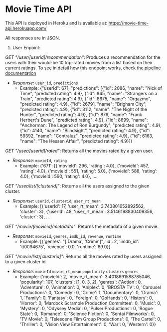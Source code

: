 # Movie Time API

This API is deployed in Heroku and is available at: https://movie-time-api.herokuapp.com/

All responses are in JSON.

1. User Enpoint:


*GET* *"/user/[userid]/recommendation"*: Produces a recommendation for the users with their would-be 10 top-rated movies from a list based on their current ratings. To see in detail how this endpoint works, check [the pipeline documentation](https://github.com/castares/movie-time/blob/master/README.md)
- *Response:* `user_id`, `predictions`
    - Example: 
        {"userId": 671, "predictions": [{"id": 2086, "name": "Nick of Time", "predicted rating": 4.9}, {"id": 845, "name": "Strangers on a Train", "predicted rating": 4.9}, {"id": 8675, "name": "Orgazmo", "predicted rating": 4.9}, {"id": 26791, "name": "Brigham City", "predicted rating": 4.9}, {"id": 3112, "name": "The Night of the Hunter", "predicted rating": 4.9}, {"id": 876, "name": "Frank Herbert\'s Dune", "predicted rating": 4.9}, {"id": 8699, "name": "Anchorman: The Legend of Ron Burgundy", "predicted rating": 4.9}, {"id": 4140, "name": "Blindsight", "predicted rating": 4.9}, {"id": 59392, "name": "Contraluz", "predicted rating": 4.9}, {"id": 6163, "name": "The Hessen Affair", "predicted rating": 4.9}]}


*GET* *"/user/[userid]/rated"*: Returns all the movies rated by a given user.
- *Response:* `movieId`, `rating`
    - Example: 
        {'671': [{'movieId': 296, 'rating': 4.0},
        {'movieId': 457, 'rating': 4.0},
        {'movieId': 551, 'rating': 5.0},
        {'movieId': 588, 'rating': 4.0},
        {'movieId': 590, 'rating': 4.0},
        ....

*GET* *"/user/list/[clusterid]"*: Returns all the users assigned to the given cluster.
- *Response:* `userId`, `clusterid`, `user_rt_mean`
    - Example: 
    [{'userId': 17, 'user_rt_mean': 3.743801652892562, 'cluster': 3},
    {'userId': 48, 'user_rt_mean': 3.5146198830409356, 'cluster': 3},
    ...

*GET* *"/movie/[movieid]/metadata"*: Returns the metadata of a given movie.
- *Response:* `movieid`, `genres`, `imdb_id`, `revenue`, `runtime`
    - Example:
    [{'genres': "['Drama', 'Crime']",
  'id': 2,
  'imdb_id': 'tt0094675',
  'revenue': 0.0,
  'runtime': 69.0}]

*GET* *"/movie/list/[clusterid]"*: Returns all the movies rated by users assigned to a given cluster id.
- *Response:* `movieId` `movie_rt_mean` `popularity` `clusters` `genres`
    - Example: {'movieId': 2,
 'movie_rt_mean': 3.4018691588785046,
 'popularity': 107,
 'clusters': [1, 0, 3, 2],
 'genres': {'Action': 0,
  'Adventure': 0,
  'Animation': 0,
  'Aniplex': 0,
  'BROSTA TV': 0,
  'Carousel Productions': 0,
  'Comedy': 0,
  'Crime': 1,
  'Documentary': 0,
  'Drama': 1,
  'Family': 0,
  'Fantasy': 0,
  'Foreign': 0,
  'GoHands': 0,
  'History': 0,
  'Horror': 0,
  'Mardock Scramble Production Committee': 0,
  'Music': 0,
  'Mystery': 0,
  'Odyssey Media': 0,
  'Pulser Productions': 0,
  'Rogue State': 0,
  'Romance': 0,
  'Science Fiction': 0,
  'Sentai Filmworks': 0,
  'TV Movie': 0,
  'Telescene Film Group Productions': 0,
  'The Cartel': 0,
  'Thriller': 0,
  'Vision View Entertainment': 0,
  'War': 0,
  'Western': 0}}